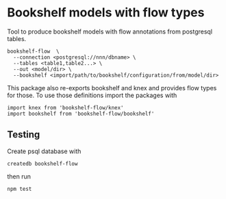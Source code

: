 # Bookshelf models with flow types

Tool to produce bookshelf models with flow annotations from postgresql tables.

    bookshelf-flow  \
      --connection <postgresql://nnn/dbname> \
      --tables <table1,table2...> \
      --out <model/dir> \
      --bookshelf <import/path/to/bookshelf/configuration/from/model/dir>

This package also re-exports bookshelf and knex and provides flow types for those. To use those definitions import the packages with

    import knex from 'bookshelf-flow/knex'
    import bookshelf from 'bookshelf-flow/bookshelf'

## Testing

Create psql database with

    createdb bookshelf-flow

then run

    npm test
